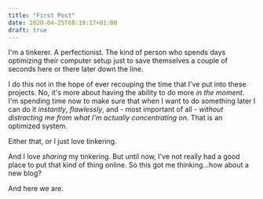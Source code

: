 ```yaml
---
title: "First Post"
date: 2020-04-25T08:19:17+01:00
draft: true
---
```


I'm a tinkerer. A perfectionist. The kind of person who spends days optimizing
their computer setup just to save themselves a couple of seconds here or there
later down the line.

I do this not in the hope of ever recouping the time that I've put into these
projects. No, it's more about having the ability to do more _in the moment_. I'm
spending time now to make sure that when I want to do something later I can do
it _instantly_, _flawlessly_, and - most important of all - _without distracting
me from what I'm actually concentrating on_. That is an optimized system.

Either that, or I just love tinkering.

And I love _sharing_ my tinkering. But until now, I've not really had a good
place to put that kind of thing online. So this got me thinking...how about a
new blog?

And here we are.
